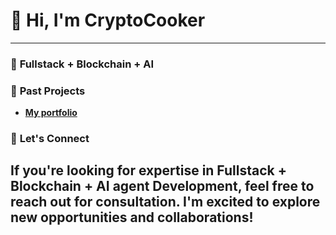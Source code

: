 # 👋 Hi, I'm CryptoCooker

---
### 🌟 **Fullstack + Blockchain + AI**

### 🚀 **Past Projects**

- [**My portfolio**](https://www.cryptocooker.dev/portfolio)

### 💼 **Let's Connect**
If you're looking for expertise in Fullstack + Blockchain + AI agent Development, feel free to reach out for consultation. I'm excited to explore new opportunities and collaborations!
---
